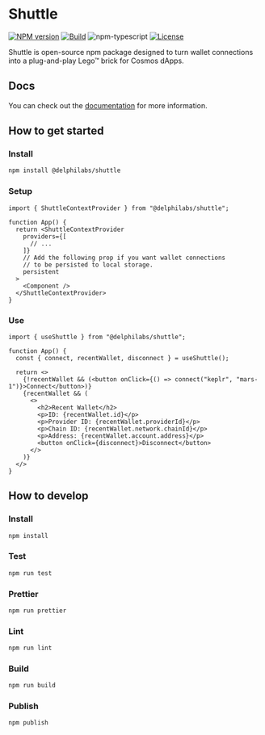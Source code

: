 # Shuttle

[![NPM version][npm-image]][npm-url]
[![Build][github-build]][github-build-url]
![npm-typescript]
[![License][github-license]][github-license-url]

Shuttle is open-source npm package designed to turn wallet connections into a plug-and-play Lego™ brick for Cosmos dApps.

## Docs

You can check out the [documentation](https://docs.delphilabs.io/shuttle/) for more information.

## How to get started

### Install

```bash
npm install @delphilabs/shuttle
```

### Setup

```tsx
import { ShuttleContextProvider } from "@delphilabs/shuttle";

function App() {
  return <ShuttleContextProvider
    providers={[
      // ...
    ]}
    // Add the following prop if you want wallet connections
    // to be persisted to local storage.
    persistent
  >
    <Component />
  </ShuttleContextProvider>
}
```

### Use

```tsx
import { useShuttle } from "@delphilabs/shuttle";

function App() {
  const { connect, recentWallet, disconnect } = useShuttle();
   
  return <>
    {!recentWallet && (<button onClick={() => connect("keplr", "mars-1")}>Connect</button>)}
    {recentWallet && (
      <>
        <h2>Recent Wallet</h2>
        <p>ID: {recentWallet.id}</p>
        <p>Provider ID: {recentWallet.providerId}</p>
        <p>Chain ID: {recentWallet.network.chainId}</p>
        <p>Address: {recentWallet.account.address}</p>
        <button onClick={disconnect}>Disconnect</button>
      </>
    )}
  </>
}
```

## How to develop

### Install

```bash
npm install
```

### Test

```bash
npm run test
```

### Prettier

```bash
npm run prettier
```

### Lint

```bash
npm run lint
```

### Build

```bash
npm run build
```

### Publish

```bash
npm publish
```

[npm-url]: https://www.npmjs.com/package/@delphilabs/shuttle
[npm-image]: https://img.shields.io/npm/v/@delphilabs/shuttle
[npm-typescript]: https://img.shields.io/npm/types/@delphilabs/shuttle
[github-license]: https://img.shields.io/github/license/delphidigital/shuttle
[github-license-url]: https://github.com/delphidigital/shuttle/blob/main/LICENSE
[github-build]: https://github.com/delphidigital/shuttle/actions/workflows/publish.yml/badge.svg
[github-build-url]: https://github.com/delphidigital/shuttle/actions/workflows/publish.yml